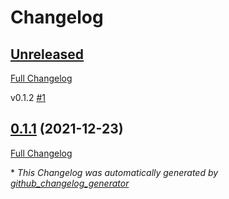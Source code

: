 # Changelog

## [Unreleased](https://github.com/advtech92/starry-tech/tree/HEAD)

[Full Changelog](https://github.com/advtech92/starry-tech/compare/0.1.1...HEAD)

v0.1.2 [\#1](https://github.com/Advtech92/Starry-Tech/issues/1)

## [0.1.1](https://github.com/advtech92/starry-tech/tree/0.1.1) (2021-12-23)

[Full Changelog](https://github.com/advtech92/starry-tech/compare/0.1.0...0.1.1)



\* *This Changelog was automatically generated by [github_changelog_generator](https://github.com/github-changelog-generator/github-changelog-generator)*

